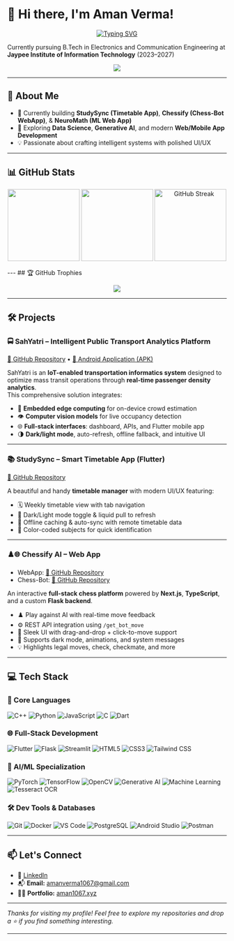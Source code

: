 # 👋 Hi there, I'm Aman Verma!

<!-- 🎓 **B.Tech 3rd Year Student** | 🚀 **Tech Enthusiast** | 🧠 **AI & ML Learner** | 🧩 **DSA Aficionado** | 🌐 **Web & App Developer** -->
<p align="center"> 
<a href="https://git.io/typing-svg"><img src="https://readme-typing-svg.demolab.com?font=Orbitron&weight=800&size=23&duration=4000&pause=800&color=64FFDA&background=0A192FC5&center=true&vCenter=true&width=435&lines=%F0%9F%9A%80+Tech+Enthusiast;%F0%9F%A7%A0+AI+%26+ML+Learner++;%F0%9F%A7%A9+DSA+Aficionado;%F0%9F%8C%90+Web+%26+App+Developer" alt="Typing SVG" /></a>
</p>

Currently pursuing B.Tech in Electronics and Communication Engineering at **Jaypee Institute of Information Technology** (2023–2027)

<p align="center">
  <a href="https://skillicons.dev">
    <img src="https://skillicons.dev/icons?i=linux,python,cpp,js,flutter,androidstudio,docker,git,ai,tensorflow,pytorch,fastapi&perline=6" />
  </a>
</p>
<!--[Profile Views](https://komarev.com/ghpvc/?username=AmanVerma1067)-->

---

## 🧠 About Me

- 🔭 Currently building **StudySync (Timetable App)**, **Chessify (Chess-Bot WebApp)**,  & **NeuroMath (ML Web App)**
- 🌱 Exploring **Data Science**, **Generative AI**, and modern **Web/Mobile App Development**
- 💡 Passionate about crafting intelligent systems with polished UI/UX

---

## 📊 GitHub Stats

<p align="center">
  <img src="https://my-readme-stats-blue.vercel.app/api?username=AmanVerma1067&show_icons=true&theme=algolia&rank_icon=github&include_all_commits=true&cache_seconds=7200" height="165">
  <img src="https://my-readme-stats-blue.vercel.app/api/top-langs/?username=AmanVerma1067&layout=compact&theme=algolia&cache_seconds=7200" height="165">
  <a href="https://git.io/streak-stats">
    <img src="https://streak-stats.demolab.com?user=AmanVerma1067&theme=transparent&background=45%2CE5EBBE%2CC1EB2A&fire=EB5454&currStreakNum=EB5454&currStreakLabel=EB5454&dates=481FEB&stroke=EB5454" alt="GitHub Streak" height="165" />
  </a>
</p>
---
## 🏆 GitHub Trophies

<p align="center">
  <img src="https://github-profile-trophy.vercel.app/?username=AmanVerma1067&theme=algolia&no-bg=true&margin-w=15&margin-h=15&no-frame=true&column=6&title=MultiLanguage,Commit,Repositories,Followers,Experience,Stars" />
</p>

---

## 🛠️ Projects

### 🚍 SahYatri – Intelligent Public Transport Analytics Platform  
[🔗 GitHub Repository](https://github.com/AmanVerma1067/SahYatri) • [📱 Android Application (APK)](https://github.com/AmanVerma1067/sahyatri_apk)
<p></p>

SahYatri is an **IoT-enabled transportation informatics system** designed to optimize mass transit operations through **real-time passenger density analytics**.  
This comprehensive solution integrates:
- 🧠 **Embedded edge computing** for on-device crowd estimation  
- 👁️ **Computer vision models** for live occupancy detection  
- 🌐 **Full-stack interfaces**: dashboard, APIs, and Flutter mobile app  
- 🌗 **Dark/light mode**, auto-refresh, offline fallback, and intuitive UI

---

### 📚 StudySync – Smart Timetable App (Flutter)  
[🔗 GitHub Repository](https://github.com/AmanVerma1067/StudySync)  
<p></p>

A beautiful and handy **timetable manager** with modern UI/UX featuring:  
- 🗓️ Weekly timetable view with tab navigation  
- 🌙 Dark/Light mode toggle & liquid pull to refresh
- 📱 Offline caching & auto-sync with remote timetable data
- 🎨 Color-coded subjects for quick identification

 ---
### ♟️🌐 Chessify AI – Web App  
- WebApp: [🔗 GitHub Repository](https://github.com/AmanVerma1067/Chessify-WebApp) 
- Chess-Bot: [🔗 GitHub Repository](https://github.com/AmanVerma1067/Chessify)  
<p></p>

An interactive **full-stack chess platform** powered by **Next.js**, **TypeScript**, and a custom **Flask backend**.  
- ♟️ Play against AI with real-time move feedback  
- ⚙️ REST API integration using `/get_bot_move`  
- 🎨 Sleek UI with drag-and-drop + click-to-move support  
- 🌙 Supports dark mode, animations, and system messages  
- 💡 Highlights legal moves, check, checkmate, and more  
---

<!--
### 🧮 NeuroMath – Handwritten Math Solver  
[🔗 GitHub Repository](https://github.com/AmanVerma1067/NeuroMath)  
<p></p>

A **deep learning-based web app** built with **PyTorch & Flask** for solving handwritten math expressions.  
- ✍️ Recognizes handwritten digits (0–9) & operators (+, −, ×, ÷)  
- ⚙️ Includes model training pipeline and pre-processing steps  
- 📲 Responsive canvas with touch/mouse support  
- 🧮 Performs real-time parsing and computation  
-->

## 💻 Tech Stack

### 🚀 Core Languages
![C++](https://img.shields.io/badge/C++-00599C?style=for-the-badge&logo=c%2B%2B&logoColor=white)
![Python](https://img.shields.io/badge/Python-3776AB?style=for-the-badge&logo=python&logoColor=white)
![JavaScript](https://img.shields.io/badge/JavaScript-F7DF1E?style=for-the-badge&logo=javascript&logoColor=black)
![C](https://img.shields.io/badge/C-00599C?style=for-the-badge&logo=c&logoColor=white)
![Dart](https://img.shields.io/badge/Dart-0175C2?style=for-the-badge&logo=dart&logoColor=white)


### 🌐 Full-Stack Development
![Flutter](https://img.shields.io/badge/Flutter-02569B?style=for-the-badge&logo=flutter&logoColor=white)
![Flask](https://img.shields.io/badge/Flask-000000?style=for-the-badge&logo=flask&logoColor=white)
![Streamlit](https://img.shields.io/badge/Streamlit-FF4B4B?style=for-the-badge&logo=streamlit&logoColor=white)
![HTML5](https://img.shields.io/badge/HTML5-E34F26?style=for-the-badge&logo=html5&logoColor=white)
![CSS3](https://img.shields.io/badge/CSS3-1572B6?style=for-the-badge&logo=css3&logoColor=white)
![Tailwind CSS](https://img.shields.io/badge/Tailwind-38B2AC?style=for-the-badge&logo=tailwind-css&logoColor=white)

### 🧠 AI/ML Specialization
![PyTorch](https://img.shields.io/badge/PyTorch-EE4C2C?style=for-the-badge&logo=pytorch&logoColor=white)
![TensorFlow](https://img.shields.io/badge/TensorFlow-FF6F00?style=for-the-badge&logo=tensorflow&logoColor=white)
![OpenCV](https://img.shields.io/badge/OpenCV-5C3EE8?style=for-the-badge&logo=opencv&logoColor=white)
![Generative AI](https://img.shields.io/badge/Generative%20AI-9C27B0?style=for-the-badge&logo=openai&logoColor=white)
![Machine Learning](https://img.shields.io/badge/Machine%20Learning-brightgreen?style=for-the-badge)
![Tesseract OCR](https://img.shields.io/badge/Tesseract-4285F4?style=for-the-badge&logo=google&logoColor=white)

### 🛠️ Dev Tools & Databases
![Git](https://img.shields.io/badge/Git-F05032?style=for-the-badge&logo=git&logoColor=white)
![Docker](https://img.shields.io/badge/Docker-2496ED?style=for-the-badge&logo=docker&logoColor=white)
![VS Code](https://img.shields.io/badge/VS%20Code-007ACC?style=for-the-badge&logo=visual-studio-code&logoColor=white)
![PostgreSQL](https://img.shields.io/badge/PostgreSQL-336791?style=for-the-badge&logo=postgresql&logoColor=white)
![Android Studio](https://img.shields.io/badge/Android%20Studio-3DDC84?style=for-the-badge&logo=android-studio&logoColor=white)
![Postman](https://img.shields.io/badge/Postman-FF6C37?style=for-the-badge&logo=postman&logoColor=white)

---


## 📫 Let's Connect

- 🔗 [LinkedIn](https://www.linkedin.com/in/amanverma1067/)
- 📬 **Email:** amanverma1067@gmail.com
- 🧑‍💻 **Portfolio:** [aman1067.xyz](https://www.aman1067.xyz/)
---

_Thanks for visiting my profile! Feel free to explore my repositories and drop a ⭐ if you find something interesting._

---

